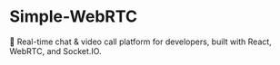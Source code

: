 # Simple-WebRTC
💬 Real-time chat &amp; video call platform for developers, built with React, WebRTC, and Socket.IO.
